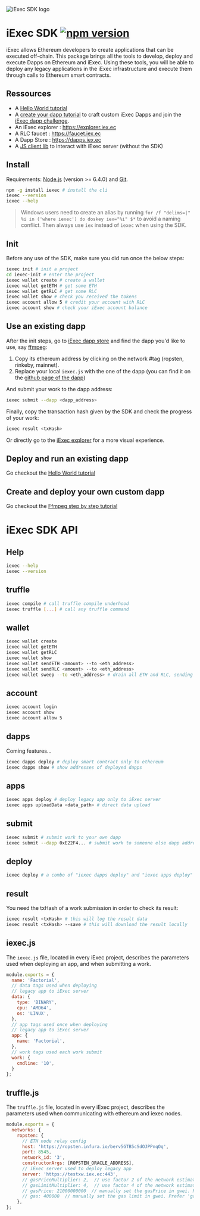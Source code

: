 ![iExec SDK logo](https://image.ibb.co/fq4gSG/iexec_sdk.jpg)

# iExec SDK [![npm version](https://badge.fury.io/js/iexec.svg)](https://www.npmjs.com/package/iexec)

iExec allows Ethereum developers to create applications that can be executed off-chain.
This package brings all the tools to develop, deploy and execute Dapps on Ethereum and iExec.
Using these tools, you will be able to deploy any legacy applications in the iExec infrastructure
and execute them through calls to Ethereum smart contracts.

## Ressources

* A [Hello World tutorial](https://www.katacoda.com/sulliwane/scenarios/hello-world)
* A [create your dapp  tutorial](https://www.katacoda.com/sulliwane/scenarios/ffmpeg) to craft custom iExec Dapps and join the [iExec dapp challenge](https://medium.com/iex-ec/the-iexec-%C3%B0app-challenge-150k-of-grants-to-win-abf6798b31ee).
* An iExec explorer : https://explorer.iex.ec
* A RLC faucet : https://faucet.iex.ec
* A Dapp Store : https://dapps.iex.ec
* A [JS client lib](https://github.com/iExecBlockchainComputing/iexec-server-js-client) to interact with iExec server (without the SDK)

## Install

Requirements:
[Node.js](https://nodejs.org/en/) (version >= 6.4.0) and [Git](https://git-scm.com/).
```bash
npm -g install iexec # install the cli
iexec --version
iexec --help
```

> Windows users need to create an alias by running ```for /f "delims=|" %i in ('where iexec') do doskey iex="%i" $*``` to avoid a naming conflict. Then always use ```iex``` instead of ```iexec``` when using the SDK.

## Init
Before any use of the SDK, make sure you did run once the below steps:
```bash
iexec init # init a project
cd iexec-init # enter the project
iexec wallet create # create a wallet
iexec wallet getETH # get some ETH
iexec wallet getRLC # get some RLC
iexec wallet show # check you received the tokens
iexec account allow 5 # credit your account with RLC
iexec account show # check your iExec account balance
```

## Use an existing dapp
After the init steps, go to [iExec dapp store](https://dapps.iex.ec) and find the dapp you'd like to use, say [ffmpeg](https://dapps.iex.ec/dapp/jeremy_toussaint/ffmpeg):
 1. Copy its ethereum address by clicking on the network #tag (ropsten, rinkeby, mainnet).
 2. Replace your local ```iexec.js``` with the one of the dapp (you can find it on the [github page of the dapp](https://github.com/iExecBlockchainComputing/iexec-dapp-samples/tree/ffmpeg#readme))

And submit your work to the dapp address:
```bash
iexec submit --dapp <dapp_address>

```
Finally, copy the transaction hash given by the SDK and check the progress of your work:

```bash
iexec result <txHash>
```

Or directly go to the [iExec explorer](https://explorer.iex.ec/) for a more visual experience.

## Deploy and run an existing dapp

Go checkout the [Hello World tutorial](https://www.katacoda.com/sulliwane/scenarios/hello-world)

## Create and deploy your own custom dapp

Go checkout the [Ffmpeg step by step tutorial](https://www.katacoda.com/sulliwane/scenarios/ffmpeg)

# iExec SDK API
## Help
```bash
iexec --help
iexec --version
```
## truffle
```bash
iexec compile # call truffle compile underhood
iexec truffle [...] # call any truffle command
```
## wallet
```bash
iexec wallet create
iexec wallet getETH
iexec wallet getRLC
iexec wallet show
iexec wallet sendETH <amount> --to <eth_address>
iexec wallet sendRLC <amount> --to <eth_address>
iexec wallet sweep --to <eth_address> # drain all ETH and RLC, sending them back to iExec faucet by default
```
## account
```bash
iexec account login
iexec account show
iexec account allow 5
```
## dapps
Coming features...
```bash
iexec dapps deploy # deploy smart contract only to ethereum
iexec dapps show # show addresses of deployed dapps
```
## apps
```bash
iexec apps deploy # deploy legacy app only to iExec server
iexec apps uploadData <data_path> # direct data upload
```
## submit
```bash
iexec submit # submit work to your own dapp
iexec submit --dapp 0xE22F4... # submit work to someone else dapp address
```

## deploy
```bash
iexec deploy # a combo of "iexec dapps deploy" and "iexec apps deploy"
```

## result
You need the txHash of a work submission in order to check its result:
```bash
iexec result <txHash> # this will log the result data
iexec result <txHash> --save # this will download the result locally
```

## iexec.js
The ```iexec.js``` file, located in every iExec project, describes the parameters used when deploying an app, and when submitting a work.
```js
module.exports = {
  name: 'Factorial',
  // data tags used when deploying
  // legacy app to iExec server
  data: {  
    type: 'BINARY',
    cpu: 'AMD64',
    os: 'LINUX',
  },
  // app tags used once when deploying
  // legacy app to iExec server
  app: {
    name: 'Factorial',
  },
  // work tags used each work submit
  work: {
    cmdline: '10',
  }
};
```

## truffle.js
The ```truffle.js``` file, located in every iExec project, describes the parameters used when communicating with ethereum and iexec nodes.
```js
module.exports = {
  networks: {
    ropsten: {
      // ETH node relay config
      host: 'https://ropsten.infura.io/berv5GTB5cSdOJPPnqOq',
      port: 8545,
      network_id: '3',
      constructorArgs: [ROPSTEN_ORACLE_ADDRESS],
      // iExec server used to deploy legacy app
      server: 'https://testxw.iex.ec:443',
      // gasPriceMultiplier: 2,  // use factor 2 of the network estimated gasPrice
      // gasLimitMultiplier: 4,  // use factor 4 of the network estimated gasLimit
      // gasPrice: 21000000000  // manually set the gasPrice in gwei. Prefer 'gasPriceMultiplier'
      // gas: 400000  // manually set the gas limit in gwei. Prefer 'gasLimitMultiplier'
    },
};
```
